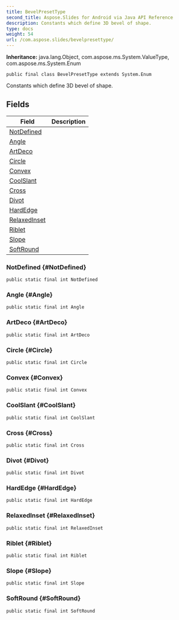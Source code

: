 ```yaml
---
title: BevelPresetType
second_title: Aspose.Slides for Android via Java API Reference
description: Constants which define 3D bevel of shape.
type: docs
weight: 54
url: /com.aspose.slides/bevelpresettype/
---
```

**Inheritance:**
java.lang.Object, com.aspose.ms.System.ValueType, com.aspose.ms.System.Enum
```
public final class BevelPresetType extends System.Enum
```

Constants which define 3D bevel of shape.
## Fields

| Field | Description |
| --- | --- |
| [NotDefined](#NotDefined) |  |
| [Angle](#Angle) |  |
| [ArtDeco](#ArtDeco) |  |
| [Circle](#Circle) |  |
| [Convex](#Convex) |  |
| [CoolSlant](#CoolSlant) |  |
| [Cross](#Cross) |  |
| [Divot](#Divot) |  |
| [HardEdge](#HardEdge) |  |
| [RelaxedInset](#RelaxedInset) |  |
| [Riblet](#Riblet) |  |
| [Slope](#Slope) |  |
| [SoftRound](#SoftRound) |  |
### NotDefined {#NotDefined}
```
public static final int NotDefined
```




### Angle {#Angle}
```
public static final int Angle
```




### ArtDeco {#ArtDeco}
```
public static final int ArtDeco
```




### Circle {#Circle}
```
public static final int Circle
```




### Convex {#Convex}
```
public static final int Convex
```




### CoolSlant {#CoolSlant}
```
public static final int CoolSlant
```




### Cross {#Cross}
```
public static final int Cross
```




### Divot {#Divot}
```
public static final int Divot
```




### HardEdge {#HardEdge}
```
public static final int HardEdge
```




### RelaxedInset {#RelaxedInset}
```
public static final int RelaxedInset
```




### Riblet {#Riblet}
```
public static final int Riblet
```




### Slope {#Slope}
```
public static final int Slope
```




### SoftRound {#SoftRound}
```
public static final int SoftRound
```




